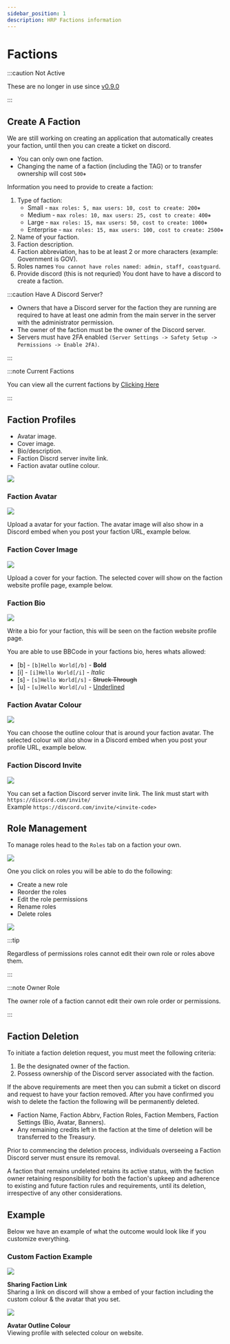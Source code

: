 ```yaml
---
sidebar_position: 1
description: HRP Factions information
---
```


# Factions

:::caution Not Active

These are no longer in use since [v0.9.0](/updates/0.9.0)

:::

## Create A Faction

We are still working on creating an application that automatically creates your faction, until then you can create a ticket on discord.

- You can only own one faction.
- Changing the name of a faction (including the TAG) or to transfer ownership will cost `500⎈`

Information you need to provide to create a faction:
1. Type of faction:
    - Small - `max roles: 5, max users: 10, cost to create: 200⎈`
    - Medium - `max roles: 10, max users: 25, cost to create: 400⎈`
    - Large - `max roles: 15, max users: 50, cost to create: 1000⎈`
    - Enterprise - `max roles: 15, max users: 100, cost to create: 2500⎈`
2. Name of your faction.
3. Faction description.
4. Faction abbreviation, has to be at least 2 or more characters (example: Government is GOV).
5. Roles names `You cannot have roles named: admin, staff, coastguard`.
6. Provide discord (this is not requried) You dont have to have a discord to create a faction.

:::caution Have A Discord Server?

- Owners that have a Discord server for the faction they are running are required to have at least one admin from the main server in the server with the administrator permission.
- The owner of the faction must be the owner of the Discord server.
- Servers must have 2FA enabled `(Server Settings -> Safety Setup -> Permissions -> Enable 2FA)`.

:::

:::note Current Factions

You can view all the current factions by [Clicking Here](https://trickys.gg/factions)

:::

## Faction Profiles

- Avatar image.
- Cover image.
- Bio/description.
- Faction Discrd server invite link.
- Faction avatar outline colour.

<div class="flex-vcenter mb-1">
    <img src="/img/customprofiles/factions/factionbuttons.png"/>
 </div>

### Faction Avatar

  <div class="flex-vcenter mb-1">
    <img src="/img/customprofiles/factions/factionavatar.png"/>
    <p>
    Upload a avatar for your faction.
    The avatar image will also show in a Discord embed when you post your faction URL, example below.
    </p>
 </div>

### Faction Cover Image

  <div class="flex-vcenter mb-1">
    <img src="/img/customprofiles/factions/factioncover.png"/>
    <p>
    Upload a cover for your faction.
    The selected cover will show on the faction website profile page, example below.
    </p>
 </div>

### Faction Bio

  <div class="flex-vcenter mb-1">
    <img src="/img/customprofiles/factions/factionbio.png"/>
    <p>
    Write a bio for your faction, this will be seen on the faction website profile page.
    </p>
 </div>

You are able to use BBCode in your factions bio, heres whats allowed:

- [b] - <code>[b]Hello World[/b]</code> - <b>Bold</b>
- [i] - <code>[i]Hello World[/i]</code> - <i>Italic</i>
- [s] - <code>[s]Hello World[/s]</code> - <s>Struck Through</s>
- [u] - <code>[u]Hello World[/u]</code> - <u>Underlined</u>

### Faction Avatar Colour

<div class="flex-vcenter mb-1">
    <img src="/img/customprofiles/factions/factionavatarcolour.png"/>
    <p>
    You can choose the outline colour that is around your faction avatar.
    The selected colour will also show in a Discord embed when you post your profile URL, example below.
    </p>
 </div>

### Faction Discord Invite

<div class="flex-vcenter mb-1">
    <img src="/img/customprofiles/factions/factiondiscordinvite.png"/>
    <p>
    You can set a faction Discord server invite link.
    The link must start with <code>https://discord.com/invite/</code> <br/>
    Example <code>https://discord.com/invite/&#60;invite-code&#62;</code>
  </p>
 </div>

## Role Management

To manage roles head to the `Roles` tab on a faction your own.

<img src="/img/hrp/factions/factionrolestab.png"/>

  One you click on roles you will be able to do the following:
- Create a new role
- Reorder the roles
- Edit the role permissions
- Rename roles
- Delete roles

<img src="/img/hrp/factions/factionsroleviewpage.png"/>

:::tip

Regardless of permissions roles cannot edit their own role or roles above them.

:::

:::note Owner Role

The owner role of a faction cannot edit their own role order or permissions.

:::

## Faction Deletion

To initiate a faction deletion request, you must meet the following criteria:
1. Be the designated owner of the faction.
2. Possess ownership of the Discord server associated with the faction.

If the above requirements are meet then you can submit a ticket on discord and request to have your faction removed. After you have confirmed you wish to delete the faction the following will be permanently deleted.
- Faction Name, Faction Abbrv, Faction Roles, Faction Members, Faction Settings (Bio, Avatar, Banners).
- Any remaining credits left in the faction at the time of deletion will be transferred to the Treasury.

Prior to commencing the deletion process, individuals overseeing a Faction Discord server must ensure its removal.

A faction that remains undeleted retains its active status, with the faction owner retaining responsibility for both the faction's upkeep and adherence to existing and future faction rules and requirements, until its deletion, irrespective of any other considerations.

## Example

Below we have an example of what the outcome would look like if you customize everything.

### Custom Faction Example

<div class="flex-vcenter mb-1">
    <img src="/img/customprofiles/factions/factionexamplediscord.png"/>
   <p>
    <b>Sharing Faction Link</b><br/>
    Sharing a link on discord will show a embed of your faction including the custom colour & the avatar that you set.
    </p>
</div>
   <div class="flex-vcenter mb-1">
    <img src="/img/customprofiles/factions/factionexampleavatar.png"/>
   <p>
     <b>Avatar Outline Colour</b><br/>
    Viewing profile with selected colour on website.
    </p>
</div>